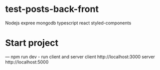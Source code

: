 # test-posts-back-front

Nodejs expree mongodb typescript react styled-components

# Start project

— npm run dev - run client and server
client http://localhost:3000
server http://localhost:5000

